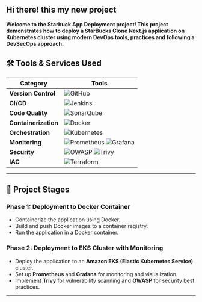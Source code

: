 ## Hi there! this my new project
**Welcome to the Starbuck App Deployment project! This project demonstrates how to deploy a StarBucks Clone Next.js application on Kubernetes cluster using modern DevOps tools, practices and following a DevSecOps approach.**

## 🛠️ **Tools & Services Used**

| **Category**       | **Tools**                                                                                                                                                                                                 |
|---------------------|-----------------------------------------------------------------------------------------------------------------------------------------------------------------------------------------------------------|
| **Version Control** | ![GitHub](https://img.shields.io/badge/GitHub-181717?style=flat-square&logo=github&logoColor=white)                                                                                                       |
| **CI/CD**           | ![Jenkins](https://img.shields.io/badge/Jenkins-D24939?style=flat-square&logo=jenkins&logoColor=white)                                                                                                    |
| **Code Quality**    | ![SonarQube](https://img.shields.io/badge/SonarQube-4E9BCD?style=flat-square&logo=sonarqube&logoColor=white)                                                                                              |
| **Containerization**| ![Docker](https://img.shields.io/badge/Docker-2496ED?style=flat-square&logo=docker&logoColor=white)                                                                                                       |
| **Orchestration**   | ![Kubernetes](https://img.shields.io/badge/Kubernetes-326CE5?style=flat-square&logo=kubernetes&logoColor=white)                                                                                          |
| **Monitoring**      | ![Prometheus](https://img.shields.io/badge/Prometheus-E6522C?style=flat-square&logo=prometheus&logoColor=white) ![Grafana](https://img.shields.io/badge/Grafana-F46800?style=flat-square&logo=grafana&logoColor=white) |
| **Security**        | ![OWASP](https://img.shields.io/badge/OWASP-000000?style=flat-square&logo=owasp&logoColor=white) ![Trivy](https://img.shields.io/badge/Trivy-00979D?style=flat-square&logo=trivy&logoColor=white)         |
| **IAC**             | ![Terraform](https://img.shields.io/badge/Terraform-623CE4?style=flat-square&logo=terraform&logoColor=white)
---
## 🚦 **Project Stages**

### **Phase 1: Deployment to Docker Container**
- Containerize the application using Docker.
- Build and push Docker images to a container registry.
- Run the application in a Docker container.

### **Phase 2: Deployment to EKS Cluster with Monitoring**
- Deploy the application to an **Amazon EKS (Elastic Kubernetes Service)** cluster.
- Set up **Prometheus** and **Grafana** for monitoring and visualization.
- Implement **Trivy** for vulnerability scanning and **OWASP** for security best practices.

---
<!--
## 📂 **Code Repository**
Explore the code and contribute to the project:  
[![GitHub Repo](https://img.shields.io/badge/GitHub-Repository-181717?style=for-the-badge&logo=github&logoColor=white)](https://github.com/Aseemakram19/starbucks-kubernetes.git)

---
## 📹 **Project Video**
Watch the step-by-step deployment process:  
[![YouTube](https://img.shields.io/badge/YouTube-FF0000?style=for-the-badge&logo=youtube&logoColor=white)](https://youtu.be/VPJ4gesLXOc)

---
## 🚀 **Other DevOps Projects**

| **Project**                                | **Video Link**                                                                                   |
|--------------------------------------------|--------------------------------------------------------------------------------------------------|
| **JAVA APPLICATION DEPLOYMENT Project**                   | [![YouTube](https://img.shields.io/badge/YouTube-FF0000?style=flat-square&logo=youtube&logoColor=white)](https://www.youtube.com/watch?v=R98DHKqAEos) |
| **Deployment of BINGO in Kubernetes Cluster Monitoring**  | [![YouTube](https://img.shields.io/badge/YouTube-FF0000?style=flat-square&logo=youtube&logoColor=white)](https://youtu.be/j6YxADVF0W8) |
| **Real-time CICD pipeline Website Jenkins CI CD**         | [![YouTube](https://img.shields.io/badge/YouTube-FF0000?style=flat-square&logo=youtube&logoColor=white)](https://youtu.be/xGWx_cXb9DE) |
| **DevOps Project , Application deployment on App server via Terraform, Jenkins, SonarQube**                     | [![YouTube](https://img.shields.io/badge/YouTube-FF0000?style=flat-square&logo=youtube&logoColor=white)](https://youtu.be/xGWx_cXb9DE) |
| **Realtime NODE.js App deployment with PM2 , Shell script, Jenkins, SonarQube ,Github ,Domain SSL cert**                     | [![YouTube](https://img.shields.io/badge/YouTube-FF0000?style=flat-square&logo=youtube&logoColor=white)](https://youtu.be/MFtUCfQ1RX0) |

## 🤝 **Connect with Me**

Let's connect and discuss DevSecOps  

[![LinkedIn](https://img.shields.io/badge/LinkedIn-0077B5?style=for-the-badge&logo=linkedin&logoColor=white)](https://www.linkedin.com/in/mohammed-aseem-akram/)  

-->




